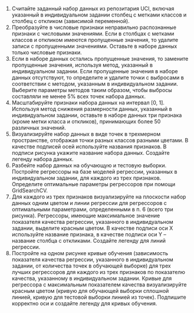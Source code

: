 1. Считайте заданный набор данных из репозитария UCI, включая указанный в индивидуальном задании столбец с метками классов и столбец с откликом (зависимой переменной). 
2. Преобразуйте в числовые признаки неправильно распознанные признаки с числовыми значениями. Если в столбцах с метками классов и откликом имеются пропущенные значения, то удалите записи с пропущенными значениями. Оставьте в наборе данных только числовые признаки.  
3. Если в наборе данных остались пропущенные значения, то замените пропущенные значения, используя метод, указанный в индивидуальном задании. Если пропущенные значения в наборе данных отсутствуют, то определите и удалите точки с выбросами в соответствии с методом, указанным в индивидуальном задании. Выберите параметры методов таким образом, чтобы выбросы составляли не менее 5% всех точек набора данных.  
4. Масштабируйте признаки набора данных на интервал [0, 1]. Используя метод снижения размерности данных, указанный в индивидуальном задании, оставьте в наборе данных три признака (кроме метки класса и откликов), принимающих более 50 различных значений.  
5. Визуализируйте набор данных в виде точек в трехмерном пространстве, отображая точки разных классов разными цветами. В качестве подписей осей используйте названия признаков. В подписи рисунка укажите название набора данных. Создайте легенду набора данных. 
6. Разбейте набор данных на обучающую и тестовую выборки. Постройте регрессоры на базе моделей регрессии, указанных в индивидуальном задании, для каждого из трех признаков. Определите оптимальные параметры регрессоров при помощи GridSearchCV. 
7. Для каждого из трех признаков визуализируйте на плоскости набор данных одним цветом и линии регрессии для регрессоров с оптимальными параметрами, определенными в п. 6 (всего три рисунка). Регрессоры, имеющие максимальное значение показателя качества регрессии, указанного в индивидуальном задании, выделите красным цветом. В качестве подписи оси X используйте название признака, в качестве подписи оси Y – название столбца с откликами. Создайте легенду для линий регрессии. 
8. Постройте на одном рисунке кривые обучения (зависимость показателя качества регрессии, указанного в индивидуальном задании, от количества точек в обучающей выборке) для трех лучших регрессоров для каждого из трех признаков по показателю качества, указанному в индивидуальном задании. Кривые для регрессора с максимальным показателем качества визуализируйте красным цветом (кривую для обучающей выборки сплошной линией, кривую для тестовой выборки линией из точек). Подпишите корректно оси и создайте легенду для кривых обучения. 
